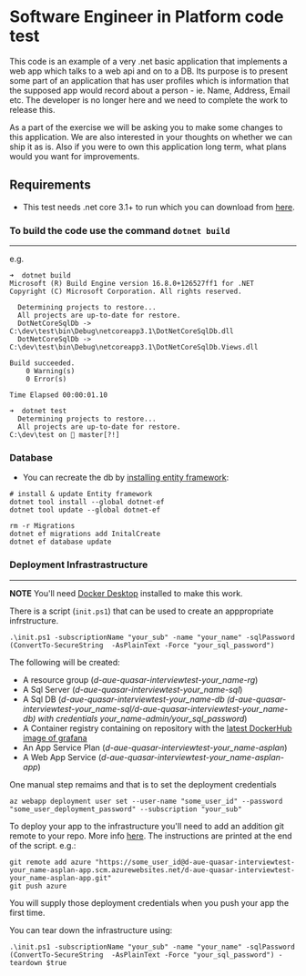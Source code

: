 # Software Engineer in Platform code test

This code is an example of a very .net basic application that implements a web app which talks to a web api and on to a DB. Its purpose is to present some part of an application that has user profiles which is information that the supposed app would record about a person - ie. Name, Address, Email etc. The developer is no longer here and we need to complete the work to release this.

As a part of the exercise we will be asking you to make some changes to this application. We are also interested in your thoughts on whether we can ship it as is. Also if you were to own this application long term, what plans would you want for improvements.

## Requirements

- This test needs .net core 3.1+ to run which you can download from [here](https://dotnet.microsoft.com/download).

### To build the code use the command `dotnet build`
---
e.g.

```
➜  dotnet build
Microsoft (R) Build Engine version 16.8.0+126527ff1 for .NET
Copyright (C) Microsoft Corporation. All rights reserved.

  Determining projects to restore...
  All projects are up-to-date for restore.
  DotNetCoreSqlDb -> C:\dev\test\bin\Debug\netcoreapp3.1\DotNetCoreSqlDb.dll
  DotNetCoreSqlDb -> C:\dev\test\bin\Debug\netcoreapp3.1\DotNetCoreSqlDb.Views.dll

Build succeeded.
    0 Warning(s)
    0 Error(s)

Time Elapsed 00:00:01.10

➜  dotnet test
  Determining projects to restore...
  All projects are up-to-date for restore.
C:\dev\test on  master[?!]

 ```

### Database 

- You can recreate the db by [installing entity framework](https://docs.microsoft.com/en-us/ef/core/cli/dotnet):

```
# install & update Entity framework 
dotnet tool install --global dotnet-ef
dotnet tool update --global dotnet-ef

rm -r Migrations
dotnet ef migrations add InitalCreate
dotnet ef database update
```

### Deployment Infrastrastructure 

---
**NOTE** You'll need [Docker Desktop](https://www.docker.com/products/docker-desktop) installed to make this work. 

There is a script (`init.ps1`) that can be used to create an apppropriate infrstructure.

```
.\init.ps1 -subscriptionName "your_sub" -name "your_name" -sqlPassword (ConvertTo-SecureString  -AsPlainText -Force "your_sql_password")
```

The following will be created:

- A resource group (*d-aue-quasar-interviewtest-your_name-rg*)
- A Sql Server (*d-aue-quasar-interviewtest-your_name-sql*)
- A Sql DB (*d-aue-quasar-interviewtest-your_name-db (d-aue-quasar-interviewtest-your_name-sql/d-aue-quasar-interviewtest-your_name-db) with credentials your_name-admin/your_sql_password*)
- A Container registry containing on repository with the [latest DockerHub image of grafana](https://hub.docker.com/r/grafana/grafana/)
- An App Service Plan (*d-aue-quasar-interviewtest-your_name-asplan*)
- A Web App Service (*d-aue-quasar-interviewtest-your_name-asplan-app*)

One manual step remaims and that is to set the deployment credentials
```
az webapp deployment user set --user-name "some_user_id" --password "some_user_deployment_password" --subscription "your_sub"
```
To deploy your app to the infrastructure you'll need to add an addition git remote to your repo. More info [here](https://docs.microsoft.com/en-us/azure/app-service/scripts/cli-deploy-local-git). The instructions are printed at the end of the script. e.g.:

```
git remote add azure "https://some_user_id@d-aue-quasar-interviewtest-your_name-asplan-app.scm.azurewebsites.net/d-aue-quasar-interviewtest-your_name-asplan-app.git"
git push azure
```

You will supply those deployment credentials when you push your app the first time. 

You can tear down the infrastructure using:

```
.\init.ps1 -subscriptionName "your_sub" -name "your_name" -sqlPassword (ConvertTo-SecureString  -AsPlainText -Force "your_sql_password") -teardown $true
```